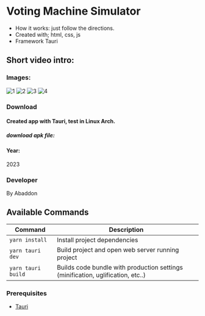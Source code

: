 # Voting Machine Simulator
- How it works: just follow the directions.
- Created with; html, css, js
- Framework  Tauri
## Short video intro:

### Images:
![1](https://github.com/byAbaddon/Voting-Machine/assets/51271834/f4ccb67c-4c11-41d3-98c3-32e1d69e0b01)
![2](https://github.com/byAbaddon/Voting-Machine/assets/51271834/55eed7cd-ad25-464b-9604-b441282684c6)
![3](https://github.com/byAbaddon/Voting-Machine/assets/51271834/4a890aad-04c4-49e9-b53e-d6d6f597188e)
![4](https://github.com/byAbaddon/Voting-Machine/assets/51271834/bb09bd22-aaaa-45e4-8445-5b4d69d8a0a4)

### Download
#### Created app with Tauri, test in Linux Arch.
##### download apk file:

#### Year:
2023

### Developer
By Abaddon


## Available Commands

| Command | Description |
|---------|-------------|
| `yarn install` | Install project dependencies |
| `yarn tauri dev ` | Build project and open web server running project |
| `yarn tauri build` | Builds code bundle with production settings (minification, uglification, etc..) |


### Prerequisites
- [Tauri](https://tauri.app)
